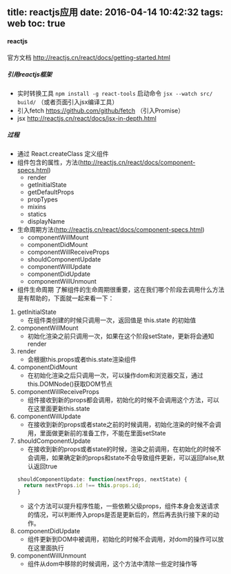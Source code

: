 title: reactjs应用
date: 2016-04-14 10:42:32
tags: web
toc: true
---
#### reactjs
官方文档 http://reactjs.cn/react/docs/getting-started.html
##### 引用reactjs框架
* 实时转换工具 `npm install -g react-tools` 启动命令 `jsx --watch src/ build/` （或者页面引入jsx编译工具）
* 引入fetch https://github.com/github/fetch （引入Promise）
* jsx http://reactjs.cn/react/docs/jsx-in-depth.html
<!--more-->

##### 过程
* 通过 React.createClass 定义组件
* 组件包含的属性，方法(http://reactjs.cn/react/docs/component-specs.html)
	* render
	* getInitialState
	* getDefaultProps
	* propTypes
	* mixins
	* statics
	* displayName
* 生命周期方法(http://reactjs.cn/react/docs/component-specs.html)
	* componentWillMount
	* componentDidMount
	* componentWillReceiveProps
	* shouldComponentUpdate
	* componentWillUpdate
	* componentDidUpdate
	* componentWillUnmount
* 组件生命周期
了解组件的生命周期很重要，这在我们哪个阶段去调用什么方法是有帮助的，下面就一起来看一下：

1. getInitialState
	* 在组件类创建的时候只调用一次，返回值是 this.state 的初始值
2. componentWillMount
	* 初始化渲染之前只调用一次，如果在这个阶段setState，更新将会通知render
3. render
	* 会根据this.props或者this.state渲染组件
4. componentDidMount
	* 在初始化渲染之后只调用一次，可以操作dom和浏览器交互，通过this.DOMNode()获取DOM节点
5. componentWillReceiveProps
	* 组件接收到新的props都会调用，初始化的时候不会调用这个方法，可以在这里面更新this.state
6. componentWillUpdate
	* 在接收到新的props或者state之前的时候调用，初始化渲染的时候不会调用，里面做更新前的准备工作，不能在里面setState
7. shouldComponentUpdate
	* 在接收到新的props或者state的时候，渲染之前调用，在初始化的时候不会调用，如果确定新的props和state不会导致组件更新，可以返回false,默认返回true
	```javascript
	shouldComponentUpdate: function(nextProps, nextState) {
	  return nextProps.id !== this.props.id;
	}
	```
	* 这个方法可以提升程序性能，一些依赖父级props，组件本身会发送请求的情况，可以判断传入props是否是更新后的，然后再去执行接下来的动作。
8. componentDidUpdate
	* 组件更新到DOM中被调用，初始化的时候不会调用，对dom的操作可以放在这里面执行
9. componentWillUnmount
	* 组件从dom中移除的时候调用，这个方法中清除一些定时操作等
